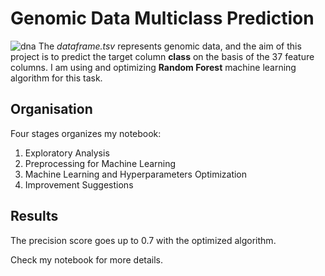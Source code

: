 # Genomic Data Multiclass Prediction

![dna](https://images.unsplash.com/photo-1637929476734-bd7f5f78e40a?ixlib=rb-4.0.3&ixid=M3wxMjA3fDB8MHxwaG90by1wYWdlfHx8fGVufDB8fHx8fA%3D%3D&auto=format&fit=crop&w=1632&q=80)
The *dataframe.tsv* represents genomic data, and the aim of this project is to predict the target column **class** on the basis of the 37 feature columns. I am using and optimizing **Random Forest** machine learning algorithm for this task.

## Organisation

Four stages organizes my notebook:

1. Exploratory Analysis
2. Preprocessing for Machine Learning
3. Machine Learning and Hyperparameters Optimization
4. Improvement Suggestions

## Results

The precision score goes up to 0.7 with the optimized algorithm.

Check my notebook for more details.
